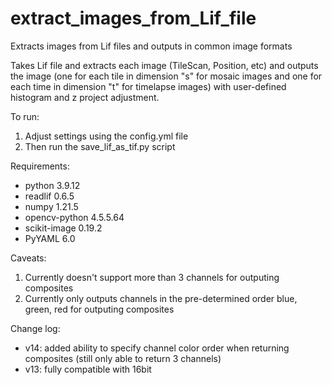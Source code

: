 # extract_images_from_Lif_file
Extracts images from Lif files and outputs in common image formats

Takes Lif file and extracts each image (TileScan, Position, etc) and outputs the image (one for each tile in dimension "s" for mosaic images and one for each time in dimension "t" for timelapse images) with user-defined histogram and z project adjustment.

To run:
1) Adjust settings using the config.yml file
2) Then run the save_lif_as_tif.py script

Requirements:
- python 3.9.12
- readlif 0.6.5
- numpy 1.21.5
- opencv-python 4.5.5.64
- scikit-image 0.19.2
- PyYAML 6.0

Caveats:
1) Currently doesn't support more than 3 channels for outputing composites
2) Currently only outputs channels in the pre-determined order blue, green, red for outputing composites

Change log:
- v14: added ability to specify channel color order when returning composites (still only able to return 3 channels)
- v13: fully compatible with 16bit
